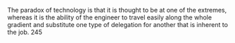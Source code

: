 The paradox of technology is that it is thought to be at one of the extremes, whereas it is the ability of the engineer to travel easily along the whole gradient and substitute one type of delegation for another that is inherent to the job. 245  
